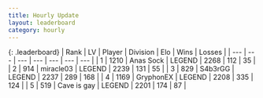 ```yaml
---
title: Hourly Update
layout: leaderboard
category: hourly
---
```


{: .leaderboard}
| Rank | LV | Player | Division | Elo | Wins | Losses |
| --- | --- | --- | --- | --- | --- | --- |
| <span data-change="0">1</span> | 1210 | <span title="ID: 203132">Anas Sock</span> | LEGEND | <span data-change="9">2268</span> | <span data-change="1">112</span> | <span data-change="0">35</span> |
| <span data-change="0">2</span> | 914 | <span title="ID: 416373">miracle03</span> | LEGEND | <span data-change="-9">2239</span> | <span data-change="0">131</span> | <span data-change="1">55</span> |
| <span data-change="0">3</span> | 829 | <span title="ID: 166888">S4b3rGG</span> | LEGEND | <span data-change="0">2237</span> | <span data-change="0">289</span> | <span data-change="0">168</span> |
| <span data-change="0">4</span> | 1169 | <span title="ID: 315148">GryphonEX</span> | LEGEND | <span data-change="-7">2208</span> | <span data-change="4">335</span> | <span data-change="2">124</span> |
| <span data-change="3">5</span> | 519 | <span title="ID: 382502">Cave is gay</span> | LEGEND | <span data-change="14">2201</span> | <span data-change="2">174</span> | <span data-change="0">87</span> |